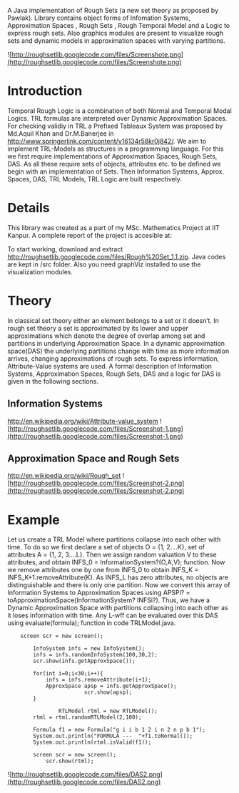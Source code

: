 A Java implementation of Rough Sets (a new set theory as proposed by Pawlak). Library contains object forms of Infomation Systems, Approximation Spaces , Rough Sets , Rough Temporal Model and a Logic to express rough sets. Also graphics modules are present to visualize rough sets and dynamic models in approximation spaces with varying partitions.

![http://roughsetlib.googlecode.com/files/Screenshote.png](http://roughsetlib.googlecode.com/files/Screenshote.png)

# Introduction #
Temporal Rough Logic is a combination of both Normal and Temporal Modal Logics. TRL formulas are interpreted over Dynamic Approximation Spaces. For checking validiy in TRL a Prefixed Tableaux System was proposed by Md.Aquil Khan and Dr.M.Banerjee in http://www.springerlink.com/content/v16134r58kr0j842/. We aim to implement TRL-Models as structures in a programming language. For this we first require implementations of Approximation Spaces, Rough Sets, DAS. As all these require sets of objects, attributes etc. to be defined we begin with an implementation of Sets. Then Information Systems, Approx. Spaces, DAS, TRL Models, TRL Logic are built respectively.

# Details #
This library was created as a part of my MSc. Mathematics Project at IIT Kanpur. A complete report of the project is accesible at:

To start working, download and extract http://roughsetlib.googlecode.com/files/Rough%20Set_1.1.zip. Java codes are kept in /src folder. Also you need graphViz installed to use the visualization modules.

# Theory #
In classical set theory either an element belongs to a set or it doesn’t. In rough set theory a set is approximated by its lower and upper approximations which denote the degree of overlap among set and partitions in underlying Approximation Space. In a dynamic approximation space(DAS) the underlying partitions change with time as more information arrives, changing approximations of rough sets. To express information, Attribute-Value systems are used. A formal description of Information Systems, Approximation Spaces, Rough Sets, DAS and a logic for DAS is given in the following sections.

## Information Systems ##
http://en.wikipedia.org/wiki/Attribute-value_system
![http://roughsetlib.googlecode.com/files/Screenshot-1.png](http://roughsetlib.googlecode.com/files/Screenshot-1.png)
## Approximation Space and Rough Sets ##
http://en.wikipedia.org/wiki/Rough_set
![http://roughsetlib.googlecode.com/files/Screenshot-2.png](http://roughsetlib.googlecode.com/files/Screenshot-2.png)

# Example #
Let us create a TRL Model where partitions collapse into each other with time. To do so we first declare a set of objects O = {1, 2....K}, set of attributes A = {1, 2, 3....L}. Then we assign random valuation V to these attributes, and obtain INFS\_0 = InformationSystem?(O,A,V); function. Now we remove attributes one by one from INFS\_0 to obtain INFS\_K = INFS\_K+1.removeAttribute(K). As INFS\_L has zero attributes, no objects are distinguishable and there is only one partition. Now we convert this array of Information Systems to Approximation Spaces using APSPi? = toApproximationSpace(InformationSystem? INFSi?). Thus, we have a Dynamic Approximation Space with partitions collapsing into each other as it loses information with time. Any L-wff can be evaluated over this DAS using evaluate(formula); function in code TRLModel.java.

```
	screen scr = new screen();

		InfoSystem infs = new InfoSystem();
		infs = infs.randomInfoSystem(100,30,2);
		scr.show(infs.getApproxSpace());

		for(int i=0;i<30;i++){
			infs = infs.removeAttribute(i+1);
			ApproxSpace apsp = infs.getApproxSpace();
                        scr.show(apsp);
		}

                RTLModel rtml = new RTLModel();
		rtml = rtml.randomRTLModel(2,100);
		
		Formula f1 = new Formula("g i i b 1 2 i n 2 n p b 1");
		System.out.println("FORMULA ---  "+f1.toNormal());
		System.out.println(rtml.isValid(f1));
		
		screen scr = new screen();
	        scr.show(rtml);

```

![http://roughsetlib.googlecode.com/files/DAS2.png](http://roughsetlib.googlecode.com/files/DAS2.png)